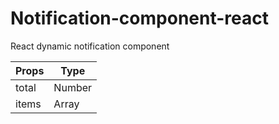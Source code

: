 # Notification-component-react
React dynamic notification component 

| Props | Type |
| --- | --- |
| total | Number |
| items | Array |
